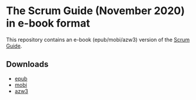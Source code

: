 # The Scrum Guide (November 2020) in e-book format

This repository contains an e-book (epub/mobi/azw3) version of the [Scrum Guide](https://scrumguides.org/docs/scrumguide/v2020/2020-Scrum-Guide-US.pdf).

## Downloads

- [epub](https://github.com/archphile/scrum_guide_ebook/raw/main/2020-Scrum-Guide-US.epub)
- [mobi](https://github.com/archphile/scrum_guide_ebook/raw/main/2020-Scrum-Guide-US.azw3)
- [azw3](https://github.com/archphile/scrum_guide_ebook/raw/main/2020-Scrum-Guide-US.azw3)
